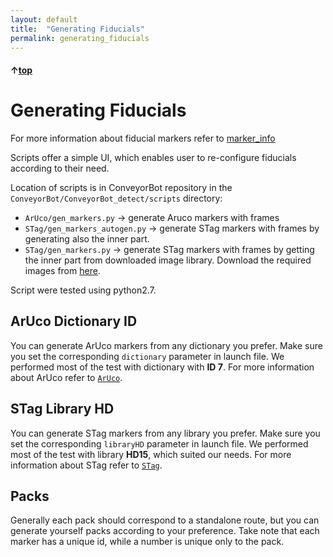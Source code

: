 ```yaml
---
layout: default
title:  "Generating Fiducials"
permalink: generating_fiducials
---
```


#### &uarr;[top](https://ubiquityrobotics.github.io/ConveyorBot_learn/)

# Generating Fiducials

For more information about fiducial markers refer to [marker_info](marker_types_and_placing_them.md)

Scripts offer a simple UI, which enables user to re-configure fiducials according to their need.

Location of scripts is in ConveyorBot repository in the `ConveyorBot/ConveyorBot_detect/scripts` directory:

- `ArUco/gen_markers.py` -> generate Aruco markers with frames
- `STag/gen_markers_autogen.py` -> generate STag markers with frames by generating also the inner part.
- `STag/gen_markers.py`  -> generate STag markers with frames by getting the inner part from downloaded image library. Download the required images from [here](https://drive.google.com/drive/folders/0ByNTNYCAhWbIV1RqdU9vRnd2Vnc).

Script were tested using python2.7.

## ArUco Dictionary ID

You can generate ArUco markers from any dictionary you prefer.
Make sure you set the corresponding `dictionary` parameter in launch file.
We performed most of the test with dictionary with **ID 7**.
For more information about ArUco refer to [`ArUco`](http://docs.opencv.org/trunk/d5/dae/tutorial_aruco_detection.html).

## STag Library HD

You can generate STag markers from any library you prefer.
Make sure you set the corresponding `libraryHD` parameter in launch file.
We performed most of the test with library **HD15**, which suited our needs.
For more information about STag refer to [`STag`](https://github.com/usrl-uofsc/stag_ros).

## Packs

Generally each pack should correspond to a standalone route, but you can generate yourself packs according to your preference.
Take note that each marker has a unique id, while a number is unique only to the pack.
